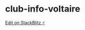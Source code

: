 # club-info-voltaire

[Edit on StackBlitz ⚡️](https://stackblitz.com/edit/zahara-nour-club-info-1tejaj)